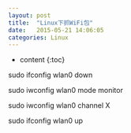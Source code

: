 ```yaml
---
layout: post
title:  "Linux下抓WiFi包"
date:   2015-05-21 14:06:05
categories: Linux
---
```


* content
{:toc}

sudo ifconfig wlan0 down

sudo iwconfig wlan0 mode monitor

sudo iwconfig wlan0 channel X

sudo ifconfig wlan0 up
